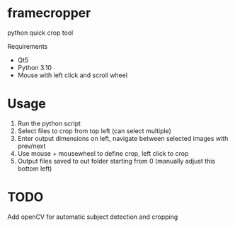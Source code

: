 # framecropper
python quick crop tool

Requirements
 - Qt5
 - Python 3.10
 - Mouse with left click and scroll wheel

# Usage

 1. Run the python script
 2. Select files to crop from top left (can select multiple)
 3. Enter output dimensions on left, navigate between selected images with prev/next
 4. Use mouse + mousewheel to define crop, left click to crop
 5. Output files saved to out folder starting from 0 (manually adjust this bottom left)

# TODO
Add openCV for automatic subject detection and cropping
